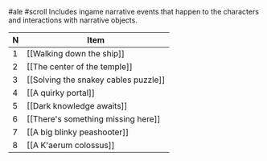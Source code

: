 #ale #scroll
Includes ingame narrative events that happen to the characters and interactions with narrative objects.

| N   | Item                                 |
| --- | ------------------------------------ |
| 1   | [[Walking down the ship]]            |
| 2   | [[The center of the temple]]         |
| 3   | [[Solving the snakey cables puzzle]] |
| 4   | [[A quirky portal]]                  |
| 5   | [[Dark knowledge awaits]]            |
| 6   | [[There's something missing here]]   |
| 7   | [[A big blinky peashooter]]          |
| 8   | [[A K'aerum colossus]]               |
